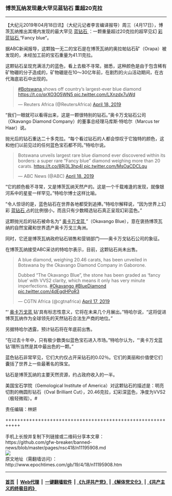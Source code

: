 ### 博茨瓦纳发现最大罕见蓝钻石 重超20克拉
------------------------

<p>
 【大纪元2019年04月18日讯】（大纪元记者李言编译报导）周三（4月17日），博茨瓦纳推出其境内发现的最大罕见
 <a href="http://www.epochtimes.com/gb/tag/%E8%93%9D%E9%92%BB%E7%9F%B3.html">
  蓝钻石
 </a>
 ：一颗重量超过20克拉的超罕见幻
 <a href="http://www.epochtimes.com/gb/tag/%E5%BD%A9%E8%93%9D%E9%92%BB%E7%9F%B3.html">
  彩蓝钻石
 </a>
 “Fancy blue”。
</p>
<p>
 据ABC新闻报导，这颗独一无二的宝石是在博茨瓦纳的奥拉帕钻石矿（Orapa）被发现的，未经加工前的宝石重量为41.11克拉。
</p>
<p>
 这颗钻石呈现充满活力的蓝色，看上去极不寻常。据悉，这种颜色是由于包含稀有矿物硼的分子造成的，矿物硼是在10～30亿年前，在剧烈的火山活动期间，在古代海底岩石中出现的。
</p>
<p>
</p>
<blockquote class="twitter-tweet" data-lang="en">
 <p dir="ltr" lang="en">
  <a href="https://twitter.com/hashtag/Botswana?src=hash&amp;ref_src=twsrc%5Etfw">
   #Botswana
  </a>
  shows off country’s largest-ever blue diamond
  <a href="https://t.co/qrXO3O5WN5">
   https://t.co/qrXO3O5WN5
  </a>
  <a href="https://t.co/LXnzdx7uWd">
   pic.twitter.com/LXnzdx7uWd
  </a>
 </p>
 <p>
  — Reuters Africa (@ReutersAfrica)
  <a href="https://twitter.com/ReutersAfrica/status/1118870897799172101?ref_src=twsrc%5Etfw">
   April 18, 2019
  </a>
 </p>
</blockquote>
<p>
 <p>
  “我们一眼就可以看得出来，这是一颗很特别的钻石。”奥卡万戈钻石公司（Okavango Diamond Company）的董事总经理马库斯·特哈尔（Marcus ter Haar）说。
 </p>
 <p>
  抛光后的钻石重达二十多克拉。“每个看过钻石的人都会惊叹于它独特的颜色，这和他们以前见过的任何蓝色宝石都不同。”特哈尔说。
 </p>
</p>
<p>
</p>
<blockquote class="twitter-tweet" data-lang="en">
 <p dir="ltr" lang="en">
  Botswana unveils largest rare blue diamond ever discovered within its borders: a super rare “Fancy blue” diamond weighing more than 20 carats.
  <a href="https://t.co/8Rj3L3hp4l">
   https://t.co/8Rj3L3hp4l
  </a>
  <a href="https://t.co/MsOaCDCLqu">
   pic.twitter.com/MsOaCDCLqu
  </a>
 </p>
 <p>
  — ABC News (@ABC)
  <a href="https://twitter.com/ABC/status/1118741117388906496?ref_src=twsrc%5Etfw">
   April 18, 2019
  </a>
 </p>
</blockquote>
<p>
 <p>
  “它的颜色极不寻常，又是博茨瓦纳天然产的。这是一个千载难逢的发现，就像银河系中的星星一样罕见。”特哈尔博士这样比喻。
 </p>
 <p>
  “令人惊讶的是，蓝色钻石在世界各地都受到追捧。”特哈尔解释说，“因为世界上幻彩
  <a href="http://www.epochtimes.com/gb/tag/%E8%93%9D%E9%92%BB%E7%9F%B3.html">
   蓝钻石
  </a>
  占的比例很小，而且只有少数精选钻石真正呈现幻彩蓝色。”
 </p>
 <p>
  这颗抛光后的钻石被命名为“
  <a href="http://www.epochtimes.com/gb/tag/%E5%A5%A5%E5%8D%A1%E4%B8%87%E6%88%88%E8%93%9D.html">
   奥卡万戈蓝
  </a>
  ”（Okavango Blue），意在褒扬博茨瓦纳的自然宝藏和世界遗产奥卡万戈三角洲。
 </p>
 <p>
  同时，它还是博茨瓦纳政府钻石销售和营销部门——奥卡万戈钻石公司的象征。
 </p>
 <p>
  在博茨瓦纳接受ABC采访的特哈尔表示，目前，这颗钻石尚未出售。
 </p>
</p>
<p>
</p>
<blockquote class="twitter-tweet" data-lang="en">
 <p dir="ltr" lang="en">
  A blue diamond, weighing 20.46 carats, has been unveiled in Botswana by the Okavango Diamond Company in Gaborone.
 </p>
 <p>
  Dubbed “The Okavango Blue”, the stone has been graded as ‘fancy blue’ with VVS2 clarity, which means it only has very minute imperfections.
  <a href="https://twitter.com/hashtag/Okavango?src=hash&amp;ref_src=twsrc%5Etfw">
   #Okavango
  </a>
  <a href="https://twitter.com/hashtag/BlueDiamond?src=hash&amp;ref_src=twsrc%5Etfw">
   #BlueDiamond
  </a>
  <a href="https://t.co/4dEgdHPoR3">
   pic.twitter.com/4dEgdHPoR3
  </a>
 </p>
 <p>
  — CGTN Africa (@cgtnafrica)
  <a href="https://twitter.com/cgtnafrica/status/1118533118422659077?ref_src=twsrc%5Etfw">
   April 17, 2019
  </a>
 </p>
</blockquote>
<p>
 <p>
  “‘
  <a href="http://www.epochtimes.com/gb/tag/%E5%A5%A5%E5%8D%A1%E4%B8%87%E6%88%88%E8%93%9D.html">
   奥卡万戈蓝
  </a>
  钻’具有标志性意义，它将在未来几个月展出。”特哈尔说，“这将促进博茨瓦纳作为全球领先的天然钻石合法生产商的地位。”
 </p>
 <p>
  另据特哈尔透露，预计钻石将在年底前出售。
 </p>
 <p>
  “在过去十年中，只有极少数类似蓝色宝石进入市场。”特哈尔认为，“‘奥卡万戈蓝钻’理所当然是其中最出色的一颗。”
 </p>
 <p>
  蓝色钻石非常罕见，它们大约仅占开采钻石的0.02％。它们的美丽和价值使它们囊括了世界上一些最著名的珠宝。
 </p>
 <p>
  钻石是博茨瓦纳的主要天然资源，约占政府收入的一半。
 </p>
 <p>
  美国宝石学院（Gemological Institute of America）对这颗钻石的描述是：明亮切割的椭圆形钻石（Oval Brilliant Cut），20.46克拉，幻彩深蓝色，净度为VVS2（极轻微瑕）。#
 </p>
 <p>
  责任编辑：林妍
 </p>
</p>
+++++++++++++++++++++++++++++++++++++++++++++++++++++++++++<br/><br/>
手机上长按并复制下列链接或二维码分享本文章：<br/>
https://github.com/gfw-breaker/banned-news/blob/master/pages/nsc418/n11195908.md <br/>
<a href='https://github.com/gfw-breaker/banned-news/blob/master/pages/nsc418/n11195908.md'><img src='https://github.com/gfw-breaker/banned-news/blob/master/pages/nsc418/n11195908.md.png'/></a> <br/>
原文地址（需翻墙访问）：http://www.epochtimes.com/gb/19/4/18/n11195908.htm


------------------------
#### [首页](https://github.com/gfw-breaker/banned-news/blob/master/README.md) &nbsp;|&nbsp; [Web代理](https://github.com/labour-camp/helloworld) &nbsp;|&nbsp; [一键翻墙软件](https://github.com/gfw-breaker/nogfw/blob/master/README.md) &nbsp;| [《九评共产党》](https://github.com/gfw-breaker/9ping.md/blob/master/README.md#九评之一评共产党是什么) | [《解体党文化》](https://github.com/gfw-breaker/jtdwh.md/blob/master/README.md) | [《共产主义的终极目的》](https://github.com/gfw-breaker/gczydzjmd.md/blob/master/README.md)

